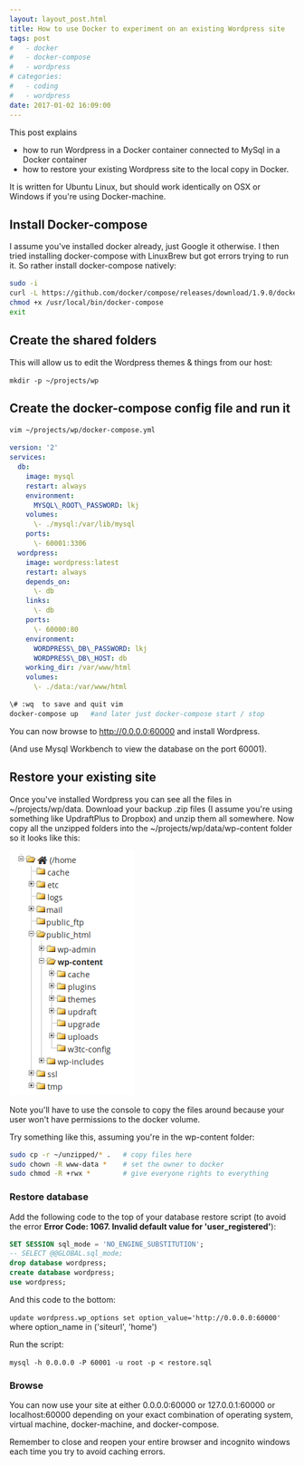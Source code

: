 ```yaml
---
layout: layout_post.html
title: How to use Docker to experiment on an existing Wordpress site
tags: post
#   - docker
#   - docker-compose
#   - wordpress
# categories:
#   - coding
#   - wordpress
date: 2017-01-02 16:09:00
---
```


This post explains

*   how to run Wordpress in a Docker container connected to MySql in a Docker container
*   how to restore your existing Wordpress site to the local copy in Docker.

It is written for Ubuntu Linux, but should work identically on OSX or Windows if you're using Docker-machine.

## Install Docker-compose
I assume you've installed docker already, just Google it otherwise. I then tried installing docker-compose with LinuxBrew but got errors trying to run it. So rather install docker-compose natively:

```bash
sudo -i
curl -L https://github.com/docker/compose/releases/download/1.9.0/docker-compose-\`uname -s\`-\`uname -m\` > /usr/local/bin/docker-compose
chmod +x /usr/local/bin/docker-compose
exit
```

## Create the shared folders
This will allow us to edit the Wordpress themes & things from our host:

`mkdir -p ~/projects/wp`

## Create the docker-compose config file and run it
```bash
vim ~/projects/wp/docker-compose.yml
```

```yaml
version: '2'
services:
  db:
    image: mysql
    restart: always
    environment:
      MYSQL\_ROOT\_PASSWORD: lkj
    volumes:
      \- ./mysql:/var/lib/mysql
    ports:
      \- 60001:3306
  wordpress:
    image: wordpress:latest
    restart: always
    depends_on:
      \- db
    links:
      \- db
    ports:
      \- 60000:80
    environment:
      WORDPRESS\_DB\_PASSWORD: lkj
      WORDPRESS\_DB\_HOST: db
    working_dir: /var/www/html
    volumes:
      \- ./data:/var/www/html
```

```bash
\# :wq  to save and quit vim
docker-compose up   #and later just docker-compose start / stop
```

You can now browse to http://0.0.0.0:60000 and install Wordpress.

(And use Mysql Workbench to view the database on the port 60001).

## Restore your existing site
Once you've installed Wordpress you can see all the files in ~/projects/wp/data. Download your backup .zip files (I assume you're using something like UpdraftPlus to Dropbox) and unzip them all somewhere. Now copy all the unzipped folders into the ~/projects/wp/data/wp-content folder so it looks like this:

![Wordpress folders](Untitled.png)

Note you'll have to use the console to copy the files around because your user won't have permissions to the docker volume.

Try something like this, assuming you're in the wp-content folder:

```bash
sudo cp -r ~/unzipped/* .   # copy files here
sudo chown -R www-data *    # set the owner to docker
sudo chmod -R +rwx *        # give everyone rights to everything
```

### Restore database

Add the following code to the top of your database restore script (to avoid the error **Error Code: 1067. Invalid default value for 'user_registered'**):

```sql
SET SESSION sql_mode = 'NO_ENGINE_SUBSTITUTION';
-- SELECT @@GLOBAL.sql_mode;
drop database wordpress;
create database wordpress;
use wordpress;
```

And this code to the bottom:

`update wordpress.wp_options set option_value='http://0.0.0.0:60000'`  where option_name in ('siteurl', 'home')

Run the script:

`mysql -h 0.0.0.0 -P 60001 -u root -p < restore.sql`

### Browse

You can now use your site at either 0.0.0.0:60000 or 127.0.0.1:60000 or localhost:60000 depending on your exact combination of operating system, virtual machine, docker-machine, and docker-compose.

Remember to close and reopen your entire browser and incognito windows each time you try to avoid caching errors.
